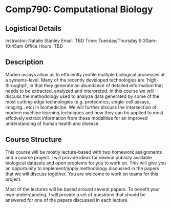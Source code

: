 # Comp790: Computational Biology

## Logistical Details
Instructor: Natalie Stanley
Email: TBD
Time: Tuesday/Thursday 9:30am-10:45am
Office Hours: TBD

## Description
Moden assays allow us to efficiently profile multiple biological processes at a systems-level. Many of the recently developed technologies are 'high-throughpt', in that they generate an abundance of detailed information that needs to be extracted, analyzed and interpreted. In this course we will discuss the methodology used to analyze data generated by some of the most cutting-edge technologies (e.g. proteomics, single-cell assays, imaging.. etc) in biomedicine. We will further discuss the intersection of modern machine learning techniques and how they can be applied to most effctively extract information from these modalities for an improved understanding of human health and disease.

## Course Structure
This course will be mostly lecture-based with two homework assignments and a course project. I will provide ideas for several publicly available biological datasets and open problems for you to work on. This will give you an opportunity to implement/apply methodology discussed in the papers that we will discuss together. You are welcome to work on teams for this project.

Most of the lectures will be based around several papers. To benefit your own understanding, I will provide a set of questions that should be answered for one of the papers discussed in each lecture.
